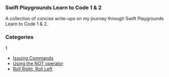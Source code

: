 ### Swift Playgrounds Learn to Code 1 & 2

A collection of concise write-ups on my journey through Swift Playgrounds Learn to Code 1 & 2.

### Categories

1
* [Issuing Commands](Issuing%Commands/issuingCommands.md)
* [Using the NOT operator](https://github.com/aenakin/learn-to-code/blob/2444ec2dff34c3fbbbb025d4a09052a0c0b07892/Using%20the%20NOT%20Operator/usingTheNotOperator.md)
* [Roll Right, Roll Left](https://github.com/aenakin/learn-to-code/blob/144cbab233a3e0383f6958cffa64b3d0ab9c4698/Roll%20Right%20Roll%20Left/rollRightRollLeft.md)
